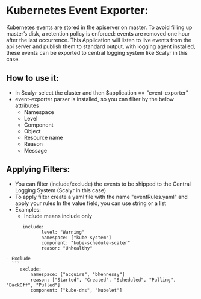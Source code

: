 # Kubernetes Event Exporter:

Kubernetes events are stored in the apiserver on master. To avoid filling up master’s disk, a retention policy is enforced: events are removed one hour after the last occurrence.
This Application will listen to live events from the api server and publish them to standard output, with logging agent installed, these events can be exported to central logging system like Scalyr in this case.

## How to use it:

 - In Scalyr select the cluster and then  $application == "event-exporter"
 - event-exporter parser is installed, so you can filter by the below attributes
   - Namespace
   - Level
   - Component
   - Object
   - Resource name
   - Reason
   - Message

## Applying Filters:
 - You can filter (include/exclude) the events to be shipped to the Central Logging System (Scalyr in this case)
 - To apply filter create a yaml file with the name "eventRules.yaml" and apply your rules
   In the value field, you can use string or a list
  - Examples:
    - Include means include only
```
      include:
             level: "Warning"
             namespace: ["kube-system"]
             component: "kube-schedule-scaler"
             reason: "Unhealthy"
```

    - Exclude
      ```
         exclude:
             namespace: ["acquire", "bhennessy"]
             reason: ["Started", "Created", "Scheduled", "Pulling", "BackOff", "Pulled"]
             component: ["kube-dns", "kubelet"]
```
